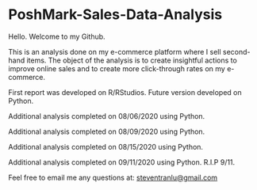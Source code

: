 # PoshMark-Sales-Data-Analysis

Hello. Welcome to my Github. 

This is an analysis done on my e-commerce platform where I sell second-hand items. 
The object of the analysis is to create insightful actions to improve online sales
and to create more click-through rates on my e-commerce.

First report was developed on R/RStudios. Future version developed on Python.

Additional analysis completed on 08/06/2020 using Python.

Additional analysis completed on 08/09/2020 using Python.

Additional analysis completed on 08/15/2020 using Python.

Additional analysis completed on 09/11/2020 using Python. R.I.P 9/11.

Feel free to email me any questions at: steventranlu@gmail.com
